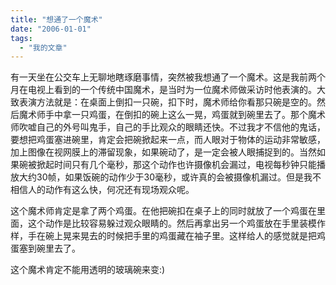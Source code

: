 ```yaml
---
title: "想通了一个魔术"
date: "2006-01-01"
tags: 
  - "我的文章"
---
```


有一天坐在公交车上无聊地瞎琢磨事情，突然被我想通了一个魔术。这是我前两个月在电视上看到的一个传统中国魔术，是当时为一位魔术师做采访时他表演的。大致表演方法就是：在桌面上倒扣一只碗，扣下时，魔术师给你看那只碗是空的。然后魔术师手中拿一只鸡蛋，在倒扣的碗上这么一晃，鸡蛋就到碗里去了。那个魔术师吹嘘自己的外号叫鬼手，自己的手比观众的眼睛还快。不过我才不信他的鬼话，要想把鸡蛋塞进碗里，肯定会把碗掀起来一点，而人眼对于物体的运动非常敏感，加上图像在视网膜上的滞留现象，如果碗动了，是一定会被人眼捕捉到的。当然如果碗被掀起时间只有几个毫秒，那这个动作也许摄像机会漏过，电视每秒钟只能播放大约30帧，如果饭碗的动作少于30毫秒，或许真的会被摄像机漏过。但是我不相信人的动作有这么快，何况还有现场观众呢。

这个魔术师肯定是拿了两个鸡蛋。在他把碗扣在桌子上的同时就放了一个鸡蛋在里面，这个动作是比较容易躲过观众眼睛的。然后再拿出另一个鸡蛋放在手里装模作样，手在碗上晃来晃去的时候把手里的鸡蛋藏在袖子里。这样给人的感觉就是把鸡蛋塞到碗里去了。

这个魔术肯定不能用透明的玻璃碗来变:)
